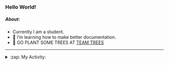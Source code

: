 ### Hello World!

##### About:
- Currently I am a student.
- 🌱 I’m learning how to make better documentation.
- 🌱 GO PLANT SOME TREES AT [TEAM TREES](https://teamtrees.org/)

---
<details>
  <summary>:zap: My Activity:</summary>
  
<!--START_SECTION:waka-->
![Code Time](http://img.shields.io/badge/Code%20Time-1%2C080%20hrs%2031%20mins-blue)

**I'm a Night 🦉** 

```text
🌞 Morning                1259 commits        ██░░░░░░░░░░░░░░░░░░░░░░░   09.02 % 
🌆 Daytime                4828 commits        █████████░░░░░░░░░░░░░░░░   34.60 % 
🌃 Evening                4105 commits        ███████░░░░░░░░░░░░░░░░░░   29.42 % 
🌙 Night                  3763 commits        ███████░░░░░░░░░░░░░░░░░░   26.97 % 
```
📅 **I'm Most Productive on Wednesday** 

```text
Monday                   2155 commits        ████░░░░░░░░░░░░░░░░░░░░░   15.44 % 
Tuesday                  1708 commits        ███░░░░░░░░░░░░░░░░░░░░░░   12.24 % 
Wednesday                3169 commits        ██████░░░░░░░░░░░░░░░░░░░   22.71 % 
Thursday                 1762 commits        ███░░░░░░░░░░░░░░░░░░░░░░   12.63 % 
Friday                   1376 commits        ██░░░░░░░░░░░░░░░░░░░░░░░   09.86 % 
Saturday                 1290 commits        ██░░░░░░░░░░░░░░░░░░░░░░░   09.24 % 
Sunday                   2495 commits        ████░░░░░░░░░░░░░░░░░░░░░   17.88 % 
```


📊 **This Week I Spent My Time On** 

```text
🔥 Editors: 
VS Code                  10 hrs 39 mins      █████████████████████████   100.00 % 

🐱‍💻 Projects: 
CSF22                    7 hrs 1 min         ████████████████░░░░░░░░░   65.81 % 
praise                   3 hrs 33 mins       ████████░░░░░░░░░░░░░░░░░   33.36 % 
os-lab                   5 mins              ░░░░░░░░░░░░░░░░░░░░░░░░░   00.83 % 
```


 Last Updated on 29/03/2023 09:08:26 UTC
<!--END_SECTION:waka-->
</details>
